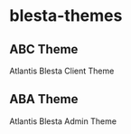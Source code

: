 # blesta-themes
>
## ABC Theme
Atlantis Blesta Client Theme
>

## ABA Theme
Atlantis Blesta Admin Theme
